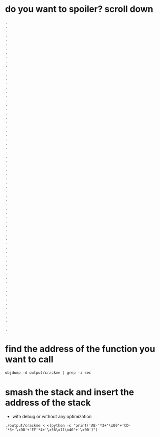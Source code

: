 # do you want to spoiler? scroll down
```
.
.
.
.
.
.
.
.
.
.
.
.
.
.
.
.
.
.
.
.
.
.
.
.
.
.
.
.
.
.
.
.
.
.
.
.
.
.
.
.
.
.
.
.
.
.
.
.
.
.
.
.
.
.
.
.
.
.
.
.
.
.
.
.
.
.
.
.
.
.
.
.
```

# find the address of the function you want to call
```
objdump -d output/crackme | grep -i sec
```

# smash the stack and insert the address of the stack
* with debug or without any optimization
```
./output/crackme < <(python -c "print('AB-'*3+'\x00'+'CD-'*3+'\x00'+'EF'*4+'\x56\x11\x40'+'\x00')")
```
